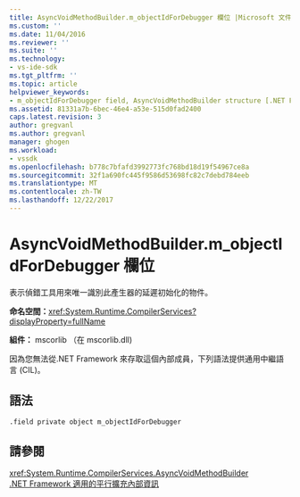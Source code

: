 ```yaml
---
title: AsyncVoidMethodBuilder.m_objectIdForDebugger 欄位 |Microsoft 文件
ms.custom: ''
ms.date: 11/04/2016
ms.reviewer: ''
ms.suite: ''
ms.technology:
- vs-ide-sdk
ms.tgt_pltfrm: ''
ms.topic: article
helpviewer_keywords:
- m_objectIdForDebugger field, AsyncVoidMethodBuilder structure [.NET Framework debug engines]
ms.assetid: 81331a7b-6bec-46e4-a53e-515d0fad2400
caps.latest.revision: 3
author: gregvanl
ms.author: gregvanl
manager: ghogen
ms.workload:
- vssdk
ms.openlocfilehash: b778c7bfafd3992773fc768bd18d19f54967ce8a
ms.sourcegitcommit: 32f1a690fc445f9586d53698fc82c7debd784eeb
ms.translationtype: MT
ms.contentlocale: zh-TW
ms.lasthandoff: 12/22/2017
---
```

# <a name="asyncvoidmethodbuildermobjectidfordebugger-field"></a>AsyncVoidMethodBuilder.m_objectIdForDebugger 欄位
表示偵錯工具用來唯一識別此產生器的延遲初始化的物件。  
  
 **命名空間：**<xref:System.Runtime.CompilerServices?displayProperty=fullName>  
  
 **組件：** mscorlib （在 mscorlib.dll)  
  
 因為您無法從.NET Framework 來存取這個內部成員，下列語法提供通用中繼語言 (CIL)。  
  
## <a name="syntax"></a>語法  
  
```  
.field private object m_objectIdForDebugger  
```  
  
## <a name="see-also"></a>請參閱  
 <xref:System.Runtime.CompilerServices.AsyncVoidMethodBuilder>   
 [.NET Framework 適用的平行擴充內部資訊](../../extensibility/debugger/parallel-extension-internals-for-the-dotnet-framework.md)
